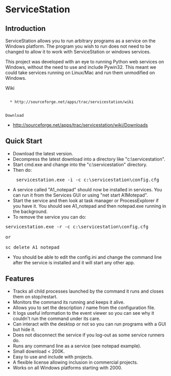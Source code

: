 ServiceStation
==============

Introduction
------------

ServiceStation allows you to run arbitrary programs as a service on the Windows
platform. The program you wish to run does not need to be changed to allow it to
work with ServiceStation or windows services.

This project was developed with an eye to running Python web services on
Windows, without the need to use and include Pywin32. This meant we could take
services running on Linux/Mac and run them unmodified on Windows.

Wiki
~~~~

  * http://sourceforge.net/apps/trac/servicestation/wiki


Download
~~~~~~~~

  * http://sourceforge.net/apps/trac/servicestation/wiki/Downloads


Quick Start
-----------

  * Download the latest version.
  * Decompress the latest download into a directory like "c:\servicestation".
  * Start cmd.exe and change into the "c:\servicestation" directory.
  * Then do:
<pre>
    servicestation.exe -i -c c:\servicestation\config.cfg
</pre>
  * A service called "A1_notepad" should now be installed in services. You can
    run it from the Services GUI or using "net start A1Motepad".
  * Start the service and then look at task manager or ProcessExplorer if you
    have it. You should see A1_notepad and then notepad.exe running in the background.
  * To remove the service you can do:
<pre>
servicestation.exe -r -c c:\servicestation\config.cfg

or

sc delete A1_notepad
</pre>
  * You should be able to edit the config.ini and change the command line after
    the service is installed and it will start any other app.


Features
--------

  * Tracks all child processes launched by the command it runs and closes them
    on stop/restart.
  * Monitors the command its running and keeps it alive.
  * Allows you to set the description / name from the configuration file.
  * It logs useful information to the event viewer so you can see why it
    couldn't run the command under its care.
  * Can interact with the desktop or not so you can run programs with a GUI but
    hide it.
  * Does not disconnect the service if you log-out as some service runners do.
  * Runs any command line as a service (see notepad example).
  * Small download < 200K.
  * Easy to use and include with projects.
  * A flexible license allowing inclusion in commercial projects.
  * Works on all Windows platforms starting with 2000.

